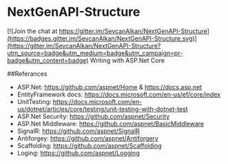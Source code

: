 # NextGenAPI-Structure


[![Join the chat at https://gitter.im/SevcanAlkan/NextGenAPI-Structure](https://badges.gitter.im/SevcanAlkan/NextGenAPI-Structure.svg)](https://gitter.im/SevcanAlkan/NextGenAPI-Structure?utm_source=badge&utm_medium=badge&utm_campaign=pr-badge&utm_content=badge)
Writing with ASP.Net Core

##Referances
* ASP.Net: https://github.com/aspnet/Home & https://docs.asp.net
* EntityFramework docs: https://docs.microsoft.com/en-us/ef/core/index
* UnitTesting: https://docs.microsoft.com/en-us/dotnet/articles/core/testing/unit-testing-with-dotnet-test
* ASP.Net Security: https://github.com/aspnet/Security
* ASP.Net Middleware: https://github.com/aspnet/BasicMiddleware
* SignalR: https://github.com/aspnet/SignalR
* Antiforgey: https://github.com/aspnet/Antiforgery
* Scaffolding: https://github.com/aspnet/Scaffolding
* Loging: https://github.com/aspnet/Logging

